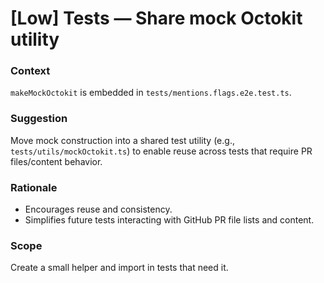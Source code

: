 # [Low] Tests — Share mock Octokit utility

### Context

`makeMockOctokit` is embedded in `tests/mentions.flags.e2e.test.ts`.

### Suggestion

Move mock construction into a shared test utility (e.g., `tests/utils/mockOctokit.ts`) to enable reuse across tests that require PR files/content behavior.

### Rationale

- Encourages reuse and consistency.
- Simplifies future tests interacting with GitHub PR file lists and content.

### Scope

Create a small helper and import in tests that need it.
